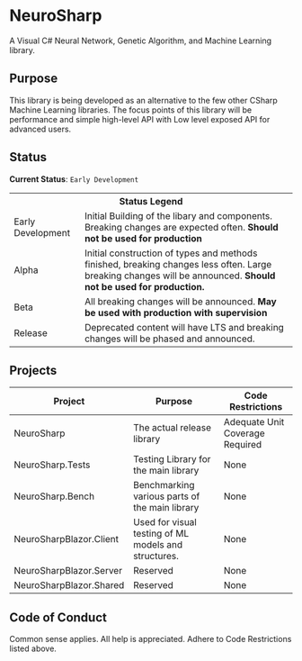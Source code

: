# NeuroSharp
A Visual C# Neural Network, Genetic Algorithm, and Machine Learning library.

## Purpose
This library is being developed as an alternative to the few other CSharp Machine Learning libraries. The focus points of this library will be performance and simple high-level API with Low level exposed API for advanced users.

## Status
**Current Status**: `Early Development`

<table>
  <tr><th colspan=2><b>Status Legend</b></th></tr>
  <tr><td>Early Development</td><td>Initial Building of the libary and components. Breaking changes are expected often. <b>Should not be used for production</b></td></tr>
  <tr><td>Alpha</td><td>Initial construction of types and methods finished, breaking changes less often. Large breaking changes will be announced. <b>Should not be used for production.</b></td></tr>
  <tr><td>Beta</td><td>All breaking changes will be announced. <b>May be used with production with supervision</b></td></tr>
  <tr><td>Release</td><td>Deprecated content will have LTS and breaking changes will be phased and announced.</td></tr>
</table>

## Projects
|Project | Purpose| Code Restrictions |
--|--|--
NeuroSharp|The actual release library|Adequate Unit Coverage Required
NeuroSharp.Tests | Testing Library for the main library | None
NeuroSharp.Bench| Benchmarking various parts of the main library | None
NeuroSharpBlazor.Client|Used for visual testing of ML models and structures. | None
NeuroSharpBlazor.Server| Reserved | None
NeuroSharpBlazor.Shared| Reserved | None

## Code of Conduct
Common sense applies. All help is appreciated. Adhere to Code Restrictions listed above.